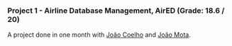 ### Project 1 - Airline Database Management, AirED (Grade: 18.6 / 20)

A project done in one month with [João Coelho](https://github.com/Jcoelho13) and [João Mota](https://github.com/Joao-Mota). <br>
